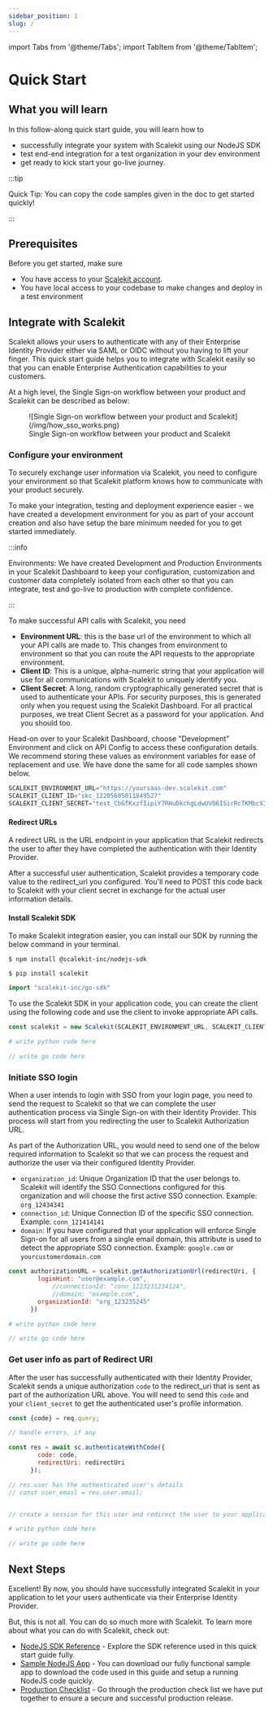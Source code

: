 ```yaml
---
sidebar_position: 1
slug: /
---
```

import Tabs from '@theme/Tabs';
import TabItem from '@theme/TabItem';

# Quick Start

## What you will learn

In this follow-along quick start guide, you will learn how to

- successfully integrate your system with Scalekit using our NodeJS SDK
- test end-end integration for a test organization in your dev environment
- get ready to kick start your go-live journey.

:::tip

Quick Tip: You can copy the code samples given in the doc to get started quickly!

:::

## Prerequisites

Before you get started, make sure 

- You have access to your [Scalekit account](https://app.scalekit.com). 
- You have local access to your codebase to make changes and deploy in a test environment

## Integrate with Scalekit

Scalekit allows your users to authenticate with any of their Enterprise Identity Provider either via SAML or OIDC without you having to lift your finger. This quick start guide helps you to integrate with Scalekit easily so that you can enable Enterprise Authentication capabilities to your customers. 

At a high level, the Single Sign-on workflow between your product and Scalekit can be described as below:

<figure>![Single Sign-on workflow between your product and Scalekit](/img/how_sso_works.png)
<figcaption>Single Sign-on workflow between your product and Scalekit</figcaption></figure>

### Configure your environment

To securely exchange user information via Scalekit, you need to configure your environment so that Scalekit platform knows how to communicate with your product securely. 

To make your integration, testing and deployment experience easier - we have created a development environment for you as part of your account creation and also have setup the bare minimum needed for you to get started immediately. 

:::info

Environments:  We have created Development and Production Environments in your Scalekit Dashboard to keep your configuration, customization and customer data completely isolated from each other so that you can integrate, test and go-live to production with complete confidence.

:::


To make successful API calls with Scalekit, you need 

- **Environment URL**: this is the base url of the environment to which all your API calls are made to. This changes from environment to environment so that you can route the API requests to the appropriate environment. 
- **Client ID**: This is a unique, alpha-numeric string that your application will use for all communications with Scalekit to uniquely identify you.
- **Client Secret**: A long, random cryptographically generated secret that is used to authenticate your APIs. For security purposes, this is generated only when you request using the Scalekit Dashboard. For all practical purposes, we treat Client Secret as a password for your application. And you should too. 

Head-on over to your Scalekit Dashboard, choose "Development" Environment and click on API Config to access these configuration details. We recommend storing these values as environment variables for ease of replacement and use. We have done the same for all code samples shown below.

```javascript title=".env"
SCALEKIT_ENVIRONMENT_URL="https://yoursaas-dev.scalekit.com"
SCALEKIT_CLIENT_ID="skc_12205605011849527"
SCALEKIT_CLIENT_SECRET="test_CbGfKxzfIipiY7RHuDkchgLdwUVO6ISirRcTKMbcX3dsfdsfdsfsdfdsfsdfGmXLN"
```

#### Redirect URLs

A redirect URL is the URL endpoint in your application that Scalekit redirects the user to after they have completed the authentication with their Identity Provider. 

After a successful user authentication, Scalekit provides a temporary code value to the redirect_url you configured. You'll need to POST this code back to Scalekit with your client secret in exchange for the actual user information details. 

#### Install Scalekit SDK

To make Scalekit integration easier, you can install our SDK by running the below command in your terminal. 

<Tabs groupId="tech-stack">
<TabItem value="nodejs" label="NodeJS">


```shell
$ npm install @scalekit-inc/nodejs-sdk
```

</TabItem>
<TabItem value="py" label="Python">

```shell
$ pip install scalekit
```

</TabItem>
<TabItem value="golang" label="Go">

```go
import "scalekit-inc/go-sdk"
```

</TabItem>
</Tabs>


To use the Scalekit SDK in your application code, you can create the client using the following code and use the client to invoke appropriate API calls.


<Tabs groupId="tech-stack">
<TabItem value="nodejs" label="NodeJS">

```javascript
const scalekit = new Scalekit(SCALEKIT_ENVIRONMENT_URL, SCALEKIT_CLIENT_ID, SCALEKIT_CLIENT_SECRET);
```

</TabItem>
<TabItem value="py" label="Python">

```python
# write python code here
```

</TabItem>
<TabItem value="golang" label="Go">

```go
// write go code here
```

</TabItem>
</Tabs>



### Initiate SSO login

When a user intends to login with SSO from your login page, you need to send the request to Scalekit so that we can complete the user authentication process via Single Sign-on with their Identity Provider. This process will start from you redirecting the user to Scalekit Authorization URL. 

As part of the Authorization URL, you would need to send one of the below required information to Scalekit so that we can process the request and authorize the user via their configured Identity Provider. 

- `organization_id`: Unique Organization ID that the user belongs to. Scalekit will identify the SSO Connections configured for this organization and will choose the first active SSO connection. Example: `org_12434341`
- `connection_id`: Unique Connection ID of the specific SSO connection. Example: `conn_121414141`
- `domain`:  If you have configured that your application will enforce Single Sign-on for all users from a single email domain, this attribute is used to detect the appropriate SSO connection. Example: `google.com` or `yourcustomerdomain.com`


<Tabs groupId="tech-stack">
<TabItem value="nodejs" label="NodeJS">

```javascript showLineNumbers
const authorizationURL = scalekit.getAuthorizationUrl(redirectUri, {
        loginHint: "user@example.com",
  			//connectionId: "conn_1223231234124",
  			//domain: "example.com",
        organizationId: "org_123235245"
      })
```

</TabItem>
<TabItem value="py" label="Python">

```python
# write python code here
```

</TabItem>
<TabItem value="golang" label="Go">

```go
// write go code here
```

</TabItem>
</Tabs>


### Get user info as part of Redirect URI

After the user has successfully authenticated with their Identity Provider, Scalekit sends a unique authorization `code` to the redirect_uri that is sent as part of the authorization URL above. You will need to send this `code` and your `client_secret` to get the authenticated user's profile information.

<Tabs groupId="tech-stack">
<TabItem value="nodejs" label="NodeJS">

```javascript showLineNumbers
const {code} = req.query;

// handle errors, if any

const res = await sc.authenticateWithCode({
        code: code,
        redirectUri: redirectUri
      });

// res.user has the authenticated user's details 
// const user_email = res.user.email;


// create a session for this user and redirect the user to your application.
```

</TabItem>
<TabItem value="py" label="Python">

```python
# write python code here
```

</TabItem>
<TabItem value="golang" label="Go">

```go
// write go code here
```

</TabItem>
</Tabs>



## Next Steps

Excellent! By now, you should have successfully integrated Scalekit in your application to let your users authenticate via their Enterprise Identity Provider.

But, this is not all. You can do so much more with Scalekit. To learn more about what you can do with Scalekit, check out:

- [NodeJS SDK Reference](quickstart-nodejs) - Explore the SDK reference used in this quick start guide fully.
- [Sample NodeJS App](https://www.github.com) - You can download our fully functional sample app to download the code used in this guide and setup a running NodeJS code quickly.
- [Production Checklist](https://dash.readme.com/project/scalekit/v1.0/docs/production-checklist-1) - Go through the production check list we have put together to ensure a secure and successful production release.
